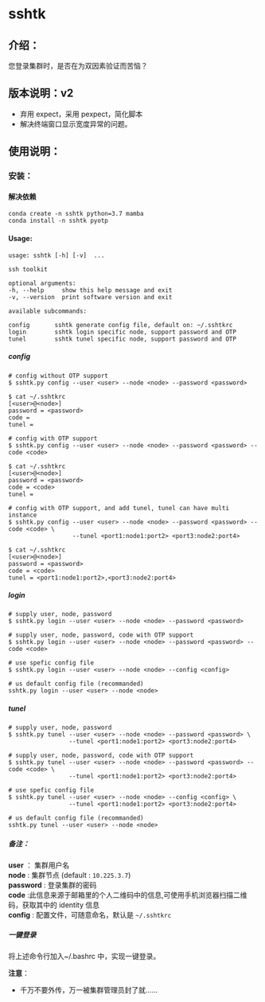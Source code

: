 # sshtk

## 介绍：

您登录集群时，是否在为双因素验证而苦恼？

## 版本说明：v2

- 弃用 expect，采用 pexpect，简化脚本
- 解决终端窗口显示宽度异常的问题。

## 使用说明：

### 安装：

#### 解决依赖

```
conda create -n sshtk python=3.7 mamba
conda install -n sshtk pyotp
```

#### Usage:

```
usage: sshtk [-h] [-v]  ...

ssh toolkit

optional arguments:
-h, --help     show this help message and exit
-v, --version  print software version and exit

available subcommands:

config       sshtk generate config file, default on: ~/.sshtkrc
login        sshtk login specific node, support password and OTP
tunel        sshtk tunel specific node, support password and OTP

```

##### config

```
# config without OTP support
$ sshtk.py config --user <user> --node <node> --password <password>

$ cat ~/.sshtkrc
[<user>@<node>]
password = <password>
code =
tunel =

# config with OTP support
$ sshtk.py config --user <user> --node <node> --password <password> --code <code>

$ cat ~/.sshtkrc
[<user>@<node>]
password = <password>
code = <code>
tunel =

# config with OTP support, and add tunel, tunel can have multi instance
$ sshtk.py config --user <user> --node <node> --password <password> --code <code> \
                  --tunel <port1:node1:port2> <port3:node2:port4>

$ cat ~/.sshtkrc
[<user>@<node>]
password = <password>
code = <code>
tunel = <port1:node1:port2>,<port3:node2:port4>
```

##### login

```
# supply user, node, password
$ sshtk.py login --user <user> --node <node> --password <password>

# supply user, node, password, code with OTP support
$ sshtk.py login --user <user> --node <node> --password <password> --code <code>

# use spefic config file
$ sshtk.py login --user <user> --node <node> --config <config>

# us default config file (recommanded)
sshtk.py login --user <user> --node <node>
```

##### tunel

```
# supply user, node, password
$ sshtk.py tunel --user <user> --node <node> --password <password> \
                 --tunel <port1:node1:port2> <port3:node2:port4>

# supply user, node, password, code with OTP support
$ sshtk.py tunel --user <user> --node <node> --password <password> --code <code> \
                 --tunel <port1:node1:port2> <port3:node2:port4>

# use spefic config file
$ sshtk.py tunel --user <user> --node <node> --config <config> \
                 --tunel <port1:node1:port2> <port3:node2:port4>

# us default config file (recommanded)
sshtk.py tunel --user <user> --node <node>
```

##### 备注：

**user** ： 集群用户名  
**node** : 集群节点 (default : `10.225.3.7`)  
**password** : 登录集群的密码  
**code** :此信息来源于邮箱里的个人二维码中的信息,可使用手机浏览器扫描二维码，获取其中的 identity 信息  
**config** : 配置文件，可随意命名，默认是 `~/.sshtkrc`

##### 一键登录

将上述命令行加入~/.bashrc 中，实现一键登录。

**注意**：

- 千万不要外传，万一被集群管理员封了就......
